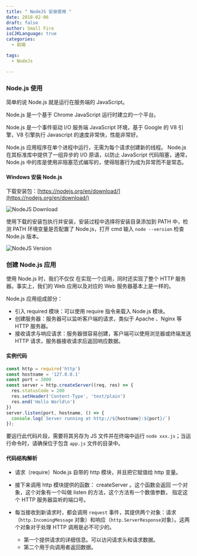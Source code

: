 ```yaml
---
title: " NodeJS 安装使用 "
date: 2018-02-06
draft: false
author: Small Fire
isCJKLanguage: true
categories: 
  - 前端

tags: 
  - NodeJs

---
```


### Node.js 使用

简单的说 Node.js 就是运行在服务端的 JavaScript。

Node.js 是一个基于 Chrome JavaScript 运行时建立的一个平台。

Node.js 是一个事件驱动 I/O 服务端 JavaScript 环境，基于 Google 的 V8 引擎，V8 引擎执行 Javascript 的速度非常快，性能非常好。

Node.js 应用程序在单个进程中运行，无需为每个请求创建新的线程。 Node.js 在其标准库中提供了一组异步的 I/O 原语，以防止 JavaScript 代码阻塞，通常，Node.js 中的库是使用非阻塞范式编写的，使得阻塞行为成为异常而不是常态。

#### Windows 安装 Node.js

下载安装包：[https://nodejs.org/en/download/](https://nodejs.org/en/download/)

![NodeJS Download](/images/WEB/NodeJs_Downloads.png)

使用下载的安装包执行并安装，安装过程中选择将安装目录添加到 PATH 中，检测 PATH 环境变量是否配置了 Node.js，打开 cmd 输入 `node --version` 检查 Node.js 版本。

![NodeJS Version](/images/WEB/NodeJs_Version.png)

### 创建 Node.js 应用

使用 Node.js 时，我们不仅仅 在实现一个应用，同时还实现了整个 HTTP 服务器。事实上，我们的 Web 应用以及对应的 Web 服务器基本上是一样的。

Node.js 应用组成部分：

- 引入 required 模块：可以使用 require 指令来载入 Node.js 模块。
- 创建服务器：服务器可以监听客户端的请求，类似于 Apache 、Nginx 等 HTTP 服务器。
- 接收请求与响应请求：服务器很容易创建，客户端可以使用浏览器或终端发送 HTTP 请求，服务器接收请求后返回响应数据。

#### 实例代码

```javascript
const http = require('http')
const hostname = '127.0.0.1'
const port = 3000
const server = http.createServer((req, res) => {
  res.statusCode = 200
  res.setHeader('Content-Type', 'text/plain')
  res.end('Hello World\n')
})
server.listen(port, hostname, () => {
  console.log(`Server running at http://${hostname}:${port}/`)
});
```

要运行此代码片段，需要将其另存为 JS 文件并在终端中运行 `node xxx.js`；当运行命令时，请确保位于包含 `app.js` 文件的目录中。

#### 代码结构解析

- 请求（require）Node.js 自带的 http 模块，并且把它赋值给 http 变量。
- 接下来调用 http 模块提供的函数： createServer 。这个函数会返回 一个对象，这个对象有一个叫做 listen 的方法，这个方法有一个数值参数， 指定这个 HTTP 服务器监听的端口号。

- 每当接收到新请求时，都会调用 `request` 事件，其提供两个对象：请求（`http.IncomingMessage` 对象）和响应（`http.ServerResponse`对象）。这两个对象对于处理 HTTP 调用是必不可少的。
  - 第一个提供请求的详细信息。可以访问请求头和请求数据。
  - 第二个用于向调用者返回数据。